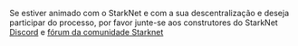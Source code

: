 Se estiver animado com o StarkNet e com a sua descentralização e deseja participar do processo, por favor junte-se aos construtores do StarkNet [Discord](https://starknet.io/discord) e [fórum da comunidade Starknet](https://community.starknet.io/)